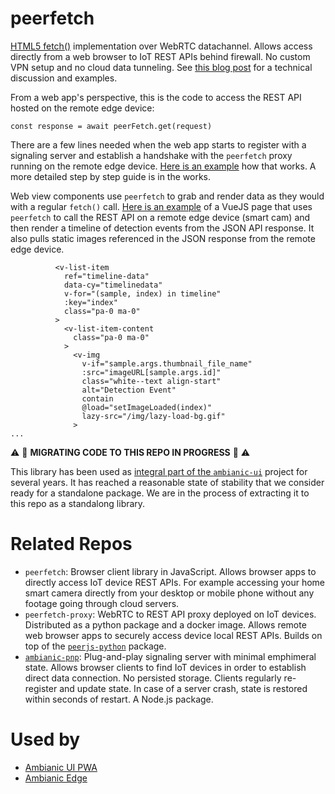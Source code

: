 # peerfetch
[HTML5 fetch()](https://developer.mozilla.org/en-US/docs/Web/API/Fetch_API/Using_Fetch) implementation over WebRTC datachannel. Allows access directly from a web browser to IoT REST APIs behind firewall. No custom VPN setup and no cloud data tunneling. See [this blog post](https://webrtchacks.com/private-home-surveillance-with-the-webrtc-datachannel/) for a technical discussion and examples.

From a web app's perspective, this is the code to access the REST API hosted on the remote edge device:

```
const response = await peerFetch.get(request)
```

There are a few lines needed when the web app starts to register with a signaling server and establish a handshake with the `peerfetch` proxy running on the remote edge device. [Here is an example](https://github.com/ambianic/ambianic-ui/blob/cc29e6f4e972d69b17c00b43077a81952be8208e/src/store/pnp.js#L268) how that works. A more detailed step by step guide is in the works.

Web view components use `peerfetch` to grab and render data as they would with a regular `fetch()` call. [Here is an example](https://github.com/ambianic/ambianic-ui/blob/cc29e6f4e972d69b17c00b43077a81952be8208e/src/views/Timeline.vue#L27) of a VueJS page that uses `peerfetch` to call the REST API on a remote edge device (smart cam) and then render a timeline of detection events from the JSON API response. It also pulls static images referenced in the JSON response from the remote edge device.

```vue
          <v-list-item
            ref="timeline-data"
            data-cy="timelinedata"
            v-for="(sample, index) in timeline"
            :key="index"
            class="pa-0 ma-0"
          >
            <v-list-item-content
              class="pa-0 ma-0"
            >
              <v-img
                v-if="sample.args.thumbnail_file_name"
                :src="imageURL[sample.args.id]"
                class="white--text align-start"
                alt="Detection Event"
                contain
                @load="setImageLoaded(index)"
                lazy-src="/img/lazy-load-bg.gif"
              >
...              

```


:warning: :construction: **MIGRATING CODE TO THIS REPO IN PROGRESS** :construction: :warning: 

This library has been used as [integral part of the `ambianic-ui`](https://github.com/ambianic/ambianic-ui/blob/master/src/remote/peer-fetch.js) project for several years. It has reached a reasonable state of stability that we consider ready for a standalone package. We are in the process of extracting it to this repo as a standalong library.

# Related Repos

- `peerfetch`: Browser client library in JavaScript. Allows browser apps to directly access IoT device REST APIs. For example accessing your home smart camera directly from your desktop or mobile phone without any footage going through cloud servers.
- `peerfetch-proxy`: WebRTC to REST API proxy deployed on IoT devices. Distributed as a python package and a docker image. Allows remote web browser apps to securely access device local REST APIs. Builds on top of the [`peerjs-python`](https://github.com/ambianic/peerjs-python) package.
- [`ambianic-pnp`](https://github.com/ambianic/ambianic-pnp): Plug-and-play signaling server with minimal emphimeral state. Allows browser clients to find IoT devices in order to establish direct data connection. No persisted storage. Clients regularly re-register and update state. In case of a server crash, state is restored within seconds of restart. A Node.js package.

# Used by

- [Ambianic UI PWA](https://github.com/ambianic/ambianic-ui)
- [Ambianic Edge](https://github.com/ambianic/ambianic-edge)
